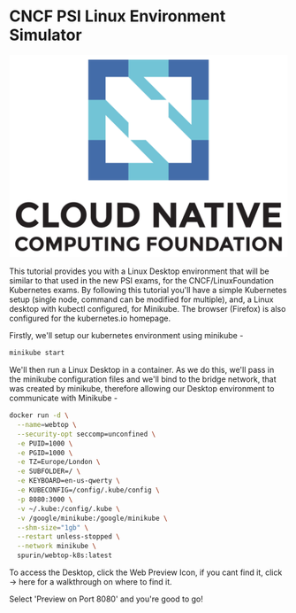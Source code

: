 # CNCF PSI Linux Environment Simulator

![CNCF](https://raw.githubusercontent.com/spurin/cncf-psi-k8s-linux-simulator/main/cncf.png)

This tutorial provides you with a Linux Desktop environment that will be similar to that used in the new PSI exams, for the CNCF/LinuxFoundation Kubernetes exams.  By following this tutorial you'll have a simple Kubernetes setup (single node, command can be modified for multiple), and, a Linux desktop with kubectl configured, for Minikube.  The browser (Firefox) is also configured for the kubernetes.io homepage.

Firstly, we'll setup our kubernetes environment using minikube -

```bash
minikube start
```

We'll then run a Linux Desktop in a container.  As we do this, we'll pass in the minikube configuration files and we'll bind to the bridge network, that was created by minikube, therefore allowing our Desktop environment to communicate with Minikube -

```bash
docker run -d \
  --name=webtop \
  --security-opt seccomp=unconfined \
  -e PUID=1000 \
  -e PGID=1000 \
  -e TZ=Europe/London \
  -e SUBFOLDER=/ \
  -e KEYBOARD=en-us-qwerty \
  -e KUBECONFIG=/config/.kube/config \
  -p 8080:3000 \
  -v ~/.kube:/config/.kube \
  -v /google/minikube:/google/minikube \
  --shm-size="1gb" \
  --restart unless-stopped \
  --network minikube \
  spurin/webtop-k8s:latest
```

To access the Desktop, click the Web Preview Icon, if you cant find it, click -> <walkthrough-web-preview-icon>here</walkthrough-web-preview-icon> for a walkthrough on where to find it.  

Select 'Preview on Port 8080' and you're good to go!  
